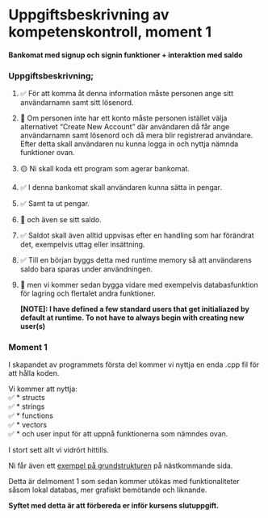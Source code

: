 # Uppgiftsbeskrivning av kompetenskontroll, moment 1
#### Bankomat med signup och signin funktioner + interaktion med saldo

### Uppgiftsbeskrivning;

1. ✅ För att komma åt denna information måste personen ange sitt användarnamn samt sitt lösenord.

2. 🔴 Om personen inte har ett konto måste personen istället välja alternativet “Create New Account” där användaren då får ange användarnamn samt lösenord och då mera blir registrerad användare. Efter detta skall användaren nu kunna logga in och nyttja nämnda funktioner ovan.

3. 🟡 Ni skall koda ett program som agerar bankomat.

4. ✅ I denna bankomat skall användaren kunna sätta in pengar.

5. ✅ Samt ta ut pengar.

6. 🔴 och även se sitt saldo. 

7. ✅ Saldot skall även alltid uppvisas efter en handling som har förändrat det, exempelvis uttag eller insättning. 

8. ✅ Till en början byggs detta med runtime memory så att användarens saldo bara sparas under användningen.

9. 🔶 men vi kommer sedan bygga vidare med exempelvis databasfunktion för lagring och flertalet andra funktioner. <p>
**[NOTE]: I have defined a few standard users that get initialiazed by default at runtime. To not have to always begin with creating new user(s)**

### Moment 1
I skapandet av programmets första del kommer vi nyttja en enda .cpp fil för att hålla koden. 

Vi kommer att nyttja:<br>
✅ * structs<br>
✅ * strings<br>
✅ * functions<br>
✅ * vectors<br>
✅ * och user input för att uppnå funktionerna som nämndes ovan.

I stort sett allt vi vidrört hittills. 

Ni får även ett [exempel på grundstrukturen](Dag_27_Ludwig_ATM_Uppgifts_beskrivning_with_comments.pdf) på nästkommande sida.

Detta är delmoment 1 som sedan kommer utökas med funktionaliteter såsom lokal databas, mer grafiskt bemötande och liknande.

**Syftet med detta är att förbereda er inför kursens slutuppgift.**

